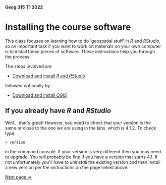 **Geog 315 T1 2022**

# Installing the course software
This class focuses on learning how to do 'geospatial stuff' in _R_ and _RStudio_, so an important task if you want to work on materials on your own computer is to install these pieces of software. These instructions help you through the process.

The steps involved are

+ [Download and install _R_ and _RStudio_](software-01-installing-R-and-RStudio.md)

followed optionally by

+ [Download and install _QGIS_](software-02-installing-qgis.md)
<!-- + [Download and install _ArcGIS_](software-03-installing-ArcGIS.md) -->

## If you already have _R_ and _RStudio_
Well... that's great! However, you need to check that your version is the same or close to the one we are using in the labs, which is 4.1.2. To check type

    > version

in the command console. If your version is very different then you may need to upgrade. You will probably be fine if you have a version that starts 4.1. If not unfortunately you'll have to _uninstall_ the existing version and then install a new version per the instructions on the page linked above.

[Next page &rArr;](software-01-installing-R-and-RStudio.md)
